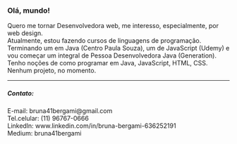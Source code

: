   <h3>Olá, mundo!</h3>
   Quero me tornar Desenvolvedora web, me interesso, especialmente, por web design.<br>
   Atualmente, estou fazendo cursos de linguagens de programação. Terminando um em Java (Centro Paula Souza), um de JavaScript (Udemy) e vou começar um integral de Pessoa Desenvolvedora Java (Generation). Tenho noções de como programar em Java, JavaScript, HTML, CSS. Nenhum projeto, no momento.<hr>
   <h5>Contato:</h5>
   E-mail: bruna41bergami@gmail.com<br>
   Tel.celular: (11) 96767-0666<br>
   Linkedln: www.linkedin.com/in/bruna-bergami-636252191<br>
   Medium: bruna41bergami
